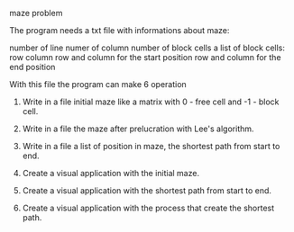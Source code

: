 maze problem

The program needs a txt file with informations about maze:

number of line numer of column
number of block cells
a list of block cells: row column
row and column for the start position
row and column for the end position

With this file the program can make 6 operation

1. Write in a file initial maze like a matrix with 0 - free cell and -1 - block cell.

2. Write in a file the maze after prelucration with Lee's algorithm. 

3. Write in a file a list of position in maze, the shortest path from start to end.

4. Create a visual application with the initial maze.

5. Create a visual application with the shortest path from start to end.

6. Create a visual application with the process that create the shortest path.
